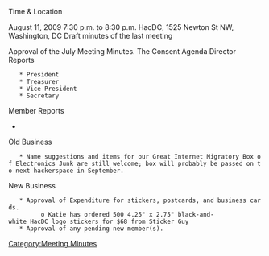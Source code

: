 Time & Location

August 11, 2009 7:30 p.m. to 8:30 p.m. HacDC, 1525 Newton St NW,
Washington, DC Draft minutes of the last meeting

Approval of the July Meeting Minutes. The Consent Agenda Director
Reports

`   * President`\
`   * Treasurer`\
`   * Vice President`\
`   * Secretary`

Member Reports

-   

Old Business

`   * Name suggestions and items for our Great Internet Migratory Box of Electronics Junk are still welcome; box will probably be passed on to next hackerspace in September.`

New Business

`   * Approval of Expenditure for stickers, postcards, and business cards.`\
`         o Katie has ordered 500 4.25" x 2.75" black-and-white HacDC logo stickers for $68 from Sticker Guy`\
`   * Approval of any pending new member(s).`

[Category:Meeting Minutes](Category:Meeting_Minutes)
